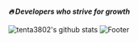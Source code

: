 #### ***🔥 Developers who strive for growth***
![tenta3802's github stats](https://github-readme-stats.vercel.app/api?username=tenta3802&show_icons=true&theme=onedark)
![Footer](https://capsule-render.vercel.app/api?type=waving&color=auto&height=130&section=footer)

